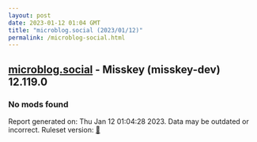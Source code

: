 ```yaml
---
layout: post
date: 2023-01-12 01:04 GMT
title: "microblog.social (2023/01/12)"
permalink: /microblog-social.html
---
```



## [microblog.social](https://microblog.social) - Misskey (misskey-dev) 12.119.0

### No mods found

Report generated on: Thu Jan 12 01:04:28 2023. Data may be outdated or incorrect.
Ruleset version: [🧁](/version-cupcake)

